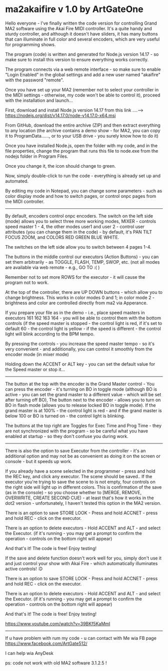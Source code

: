 # ma2akaifire v 1.0 by ArtGateOne


Hello everyone - I've finally written the code version for controlling Grand MA2 software using the Akai Fire MIDI controller. It's a quite handy and sturdy controller, and although it doesn't have sliders, it has many buttons that can illuminate in full color and several encoders, which are very useful for programming shows.

The program (code) is written and generated for Node.js version 14.17 - so make sure to install this version to ensure everything works correctly.

The program connects via a web remote interface - so make sure to enable "Login Enabled" in the global settings and add a new user named "akaifire" with the password "remote".

Once you have set up your MA2 (remember not to select your controller in the MIDI settings - otherwise, my code won't be able to control it), proceed with the installation and launch...

First, download and install Node.js version 14.17 from this link ....--> https://nodejs.org/dist/v14.17.0/node-v14.17.0-x64.msi

From GitHub, download the entire archive (ZIP) and then extract everything to any location (the archive contains a demo show - for MA2, you can copy it to ProgramData......, or to your USB drive - you surely know how to do it)

Once you have installed Node.js, open the folder with my code, and in the file properties, change the program that runs this file to node.exe from the nodejs folder in Program Files.

Once you change it, the icon should change to green.

Now, simply double-click to run the code - everything is already set up and automated.

By editing my code in Notepad, you can change some parameters - such as color display mode and how to switch pages, or control onpc pages from the MIDI controller.

-----

By default, encoders control onpc encoders. The switch on the left side (mode) allows you to select three more working modes, MIXER - controls speed master 1 - 4, the other modes user1 and user 2 - control user attributes (you can change them in the code) - by default, it's PAN TILT FOCUS ZOOM, and COLORS RED GREEN BLUE WHITE.

The switches on the left side allow you to switch between 4 pages 1-4.

The buttons in the middle control our executors (Action Buttons) - you can set them arbitrarily - as TOGGLE, FLASH, TEMP, SWOP, etc. (not all modes are available via web remote - e.g., GO TO :( )

Remember not to set more ROWS for the executor - it will cause the program not to work.

At the top of the controller, there are UP DOWN buttons - which allow you to change brightness. This works in color modes 0 and 1; in color mode 2 - brightness and color are controlled directly from ma2 via Apperance.

If you prepare your file as in the demo - i.e., place speed masters in executors 161 162 163 164 - you will be able to control them with the bottom controls (if the speed master is stopped - the control light is red, if it's set to default 60 - the control light is yellow - if the speed is different - the control light will blink according to the BPM tempo.

By pressing the controls - you increase the speed master tempo - so it's very convenient - and additionally, you can control it smoothly from the encoder mode (in mixer mode)

Holding down the ACCENT or ALT key - you can set the default value for the Speed master or stop it...

-----

The button at the top with the encoder is the Grand Master control - You can press the encoder - it's turning on BO in toggle mode (although BO is active - you can set the grand master to a different value - which will be set after turning off BO), The button next to the encoder - allows you to turn on BO in flash mode (allows you to release locked BO in toggle mode). If the grand master is at 100% - the control light is red - and if the grand master is below 100 or BO is turned on - the control light is blinking.

The buttons at the top right are Toggles for Exec Time and Prog Time - they are not synchronized with the program - so be careful what you have enabled at startup - so they don't confuse you during work.

-----

There is also the option to save Executor from the controller - it's an additional option and may not be as convenient as doing it on the screen or console - but it speeds up work.

If you already have a scene selected in the programmer - press and hold the REC key, and click any executor. The scene should be saved..
If the executor you're trying to save the scene to is not empty, four controls on the right side will light up in different colors. This is confirmation of the save (as in the console) - so you choose whether to [MERGE, REMOVE, OVERWRITE, CREATE SECOND CUE) - at least that's how it works in the dot2 version - unfortunately, I haven't tested this option in the MA2 version.

There is an option to save STORE LOOK - Press and hold ACCNET - press and hold REC - click on the executor.

There is an option to delete executors - Hold ACCENT and ALT - and select the Executor. (if it's running - you may get a prompt to confirm the operation - controls on the bottom right will appear)

And that's it! The code is free! Enjoy testing!


If the save and delete function doesn't work well for you, simply don't use it and just control your show with Akai Fire - which automatically illuminates active controls! :D

There is an option to save STORE LOOK - Press and hold ACCNET - press and hold REC - click on the executor.

There is an option to delete executors - Hold ACCENT and ALT - and select the Executor. (if it's running - you may get a prompt to confirm the operation - controls on the bottom right will appear)

And that's it! The code is free! Enjoy testing!

https://www.youtube.com/watch?v=39BKf5KaMmI

----

If u have problem with rum my code - u can contact with Me wia FB page https://www.facebook.com/ArtGate512/

I can help wia AnyDesk

ps: code not work with old MA2 software 3.1.2.5 !
